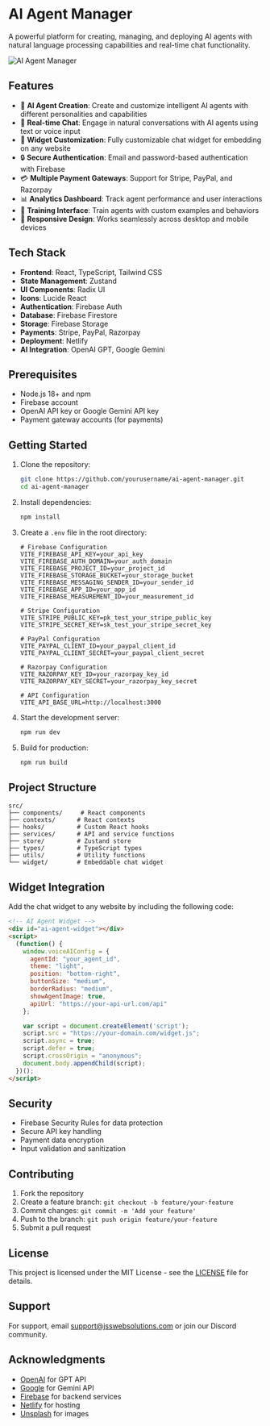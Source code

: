# AI Agent Manager

A powerful platform for creating, managing, and deploying AI agents with natural language processing capabilities and real-time chat functionality.

![AI Agent Manager](https://images.unsplash.com/photo-1485827404703-89b55fcc595e?w=1200&h=400&fit=crop)

## Features

- 🤖 **AI Agent Creation**: Create and customize intelligent AI agents with different personalities and capabilities
- 💬 **Real-time Chat**: Engage in natural conversations with AI agents using text or voice input
- 🎨 **Widget Customization**: Fully customizable chat widget for embedding on any website
- 🔒 **Secure Authentication**: Email and password-based authentication with Firebase
- 💳 **Multiple Payment Gateways**: Support for Stripe, PayPal, and Razorpay
- 📊 **Analytics Dashboard**: Track agent performance and user interactions
- 🎯 **Training Interface**: Train agents with custom examples and behaviors
- 📱 **Responsive Design**: Works seamlessly across desktop and mobile devices

## Tech Stack

- **Frontend**: React, TypeScript, Tailwind CSS
- **State Management**: Zustand
- **UI Components**: Radix UI
- **Icons**: Lucide React
- **Authentication**: Firebase Auth
- **Database**: Firebase Firestore
- **Storage**: Firebase Storage
- **Payments**: Stripe, PayPal, Razorpay
- **Deployment**: Netlify
- **AI Integration**: OpenAI GPT, Google Gemini

## Prerequisites

- Node.js 18+ and npm
- Firebase account
- OpenAI API key or Google Gemini API key
- Payment gateway accounts (for payments)

## Getting Started

1. Clone the repository:
   ```bash
   git clone https://github.com/yourusername/ai-agent-manager.git
   cd ai-agent-manager
   ```

2. Install dependencies:
   ```bash
   npm install
   ```

3. Create a `.env` file in the root directory:
   ```env
   # Firebase Configuration
   VITE_FIREBASE_API_KEY=your_api_key
   VITE_FIREBASE_AUTH_DOMAIN=your_auth_domain
   VITE_FIREBASE_PROJECT_ID=your_project_id
   VITE_FIREBASE_STORAGE_BUCKET=your_storage_bucket
   VITE_FIREBASE_MESSAGING_SENDER_ID=your_sender_id
   VITE_FIREBASE_APP_ID=your_app_id
   VITE_FIREBASE_MEASUREMENT_ID=your_measurement_id

   # Stripe Configuration
   VITE_STRIPE_PUBLIC_KEY=pk_test_your_stripe_public_key
   VITE_STRIPE_SECRET_KEY=sk_test_your_stripe_secret_key

   # PayPal Configuration
   VITE_PAYPAL_CLIENT_ID=your_paypal_client_id
   VITE_PAYPAL_CLIENT_SECRET=your_paypal_client_secret

   # Razorpay Configuration
   VITE_RAZORPAY_KEY_ID=your_razorpay_key_id
   VITE_RAZORPAY_KEY_SECRET=your_razorpay_key_secret

   # API Configuration
   VITE_API_BASE_URL=http://localhost:3000
   ```

4. Start the development server:
   ```bash
   npm run dev
   ```

5. Build for production:
   ```bash
   npm run build
   ```

## Project Structure

```
src/
├── components/     # React components
├── contexts/      # React contexts
├── hooks/         # Custom React hooks
├── services/      # API and service functions
├── store/         # Zustand store
├── types/         # TypeScript types
├── utils/         # Utility functions
└── widget/        # Embeddable chat widget
```

## Widget Integration

Add the chat widget to any website by including the following code:

```html
<!-- AI Agent Widget -->
<div id="ai-agent-widget"></div>
<script>
  (function() {
    window.voiceAIConfig = {
      agentId: "your_agent_id",
      theme: "light",
      position: "bottom-right",
      buttonSize: "medium",
      borderRadius: "medium",
      showAgentImage: true,
      apiUrl: "https://your-api-url.com/api"
    };

    var script = document.createElement('script');
    script.src = "https://your-domain.com/widget.js";
    script.async = true;
    script.defer = true;
    script.crossOrigin = "anonymous";
    document.body.appendChild(script);
  })();
</script>
```

## Security

- Firebase Security Rules for data protection
- Secure API key handling
- Payment data encryption
- Input validation and sanitization

## Contributing

1. Fork the repository
2. Create a feature branch: `git checkout -b feature/your-feature`
3. Commit changes: `git commit -m 'Add your feature'`
4. Push to the branch: `git push origin feature/your-feature`
5. Submit a pull request

## License

This project is licensed under the MIT License - see the [LICENSE](LICENSE) file for details.

## Support

For support, email support@jsswebsolutions.com or join our Discord community.

## Acknowledgments

- [OpenAI](https://openai.com) for GPT API
- [Google](https://ai.google.dev) for Gemini API
- [Firebase](https://firebase.google.com) for backend services
- [Netlify](https://www.netlify.com) for hosting
- [Unsplash](https://unsplash.com) for images